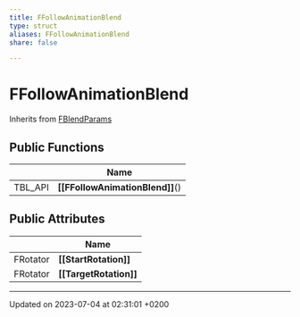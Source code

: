 ```yaml
---
title: FFollowAnimationBlend
type: struct
aliases: FFollowAnimationBlend
share: false

---
```


# FFollowAnimationBlend





Inherits from [FBlendParams](/docs/SDK/Source/Classes/structFBlendParams.md)

## Public Functions

|                | Name           |
| -------------- | -------------- |
| TBL_API | **[[FFollowAnimationBlend]]**() |

## Public Attributes

|                | Name           |
| -------------- | -------------- |
| FRotator | **[[StartRotation]]**  |
| FRotator | **[[TargetRotation]]**  |

-------------------------------

Updated on 2023-07-04 at 02:31:01 +0200
